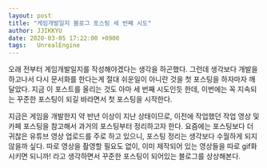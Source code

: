 ```yaml
---
layout: post
title: "게임개발일지 블로그 포스팅 세 번째 시도"
author: JJIKKYU
date: 2020-03-05 17:22:00 +0900
tags:   UnrealEngine
---
```


오래 전부터 게임개발일지를 작성해야겠다는 생각을 하곤했다. 그런데 생각보다 개발을 하고나서 다시 문서화를 한다는게 절대 쉬운일이 아니란 것을 첫 포스팅을 하자마자 깨달았다. 지금 이 포스트를 올리는 것도 아마 세 번째 시도인듯 한데, 이번에는 꼭 지속되는 꾸준한 포스팅이 되길 바라면서 첫 포스팅을 시작한다.

지금은 게임을 개발한지 약 반년 이상이 지난 상태이므로, 이전에 작업했던 작업 영상 및 카페 포스팅을 참고해서 과거의 포스팅부터 정리하고자 한다. 요즘에는 포스팅보다 더 귀찮은 유튜브 영상 업로드를 주로 하고 있으니, 포스팅 정리는 생각보다 수월하게 되지 않을까 싶다. 따로 영상을 촬영할 필요도 없이, 이미 제작되어 있는 영상들을 따로 gif화 시키면 되니까! 라고 생각하면서 꾸준한 포스팅이 되어있는 블로그를 상상해본다.
